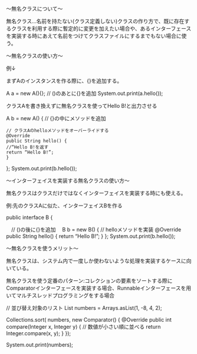 〜無名クラスについて〜

無名クラス…名前を持たない(クラス定義しない)クラスの作り方で、既に存在するクラスを利用する際に暫定的に変更を加えたい場合や、あるインターフェースを実装する時にあえて名前をつけてクラスファイルにするまでもない場合に使う。<br>

〜無名クラスの使い方〜

例↓

まずAのインスタンスを作る際に、{}を追加する。

A a = new A(){}; // ()のあとに{}を追加
System.out.print(a.hello());

クラスAを書き換えずに無名クラスを使ってHello B!と出力させる

A b = new A() {
	// {}の中にメソッドを追加

	// クラスAのhelloメソッドをオーバーライドする
	@Override
	public String hello() {
	//“Hello B!を返す
	return “Hello B!”;
	}
};
System.out.print(b.hello());

〜インターフェイスを実装する無名クラスの使い方〜

無名クラスはクラスだけではなくインターフェイスを実装する時にも使える。

例:先のクラスAに似た、インターフェイスBを作る

public interface B {

　// ()の後に{}を追加
　B b = new B() {
	// helloメソッドを実装
	@Override
   	public String hello() {
		return “Hello B!”;
	}
};
System.out.print(b.hello());

〜無名クラスを使うメリット〜

無名クラスは、システム内で一度しか使わないような処理を実装するケースに向いている。<br>

無名クラスを使う定番のパターン:コレクションの要素をソートする際にComparatorインターフェースを実装する場合、Runnableインターフェースを用いてマルチスレッドプログラミングをする場合<br>

// 並び替え対象のリスト
List<Integer> numbers = Arrays.asList(1, -8, 4, 2);

Collections.sort(
    numbers,
    new Comparator<Integer>() {
      @Override
      public int compare(Integer x, Integer y) {
        // 数値が小さい順に並べる
        return Integer.compare(x, y);
      }
    });

System.out.print(numbers);
